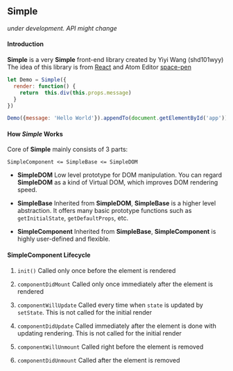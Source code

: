 ## Simple
*under development. API might change*

#### Introduction
**Simple** is a very **Simple** front-end library created by Yiyi Wang (shd101wyy)
The idea of this library is from [React](https://facebook.github.io/react/) and Atom Editor [space-pen](https://github.com/atom-archive/space-pen)

```javascript
let Demo = Simple({
  render: function() {
    return  this.div(this.props.message)
  }
})

Demo({message: 'Hello World'}).appendTo(document.getElementById('app'))
```

#### How *Simple* Works
Core of **Simple** mainly consists of 3 parts:
```
SimpleComponent <= SimpleBase <= SimpleDOM
```
* **SimpleDOM**
Low level prototype for DOM manipulation.
You can regard **SimpleDOM** as a kind of Virtual DOM, which improves DOM rendering speed.

* **SimpleBase**
Inherited from **SimpleDOM**, **SimpleBase** is a higher level abstraction.
It offers many basic prototype functions such as `getInitialState`, `getDefaultProps`, etc.

* **SimpleComponent**
Inherited from **SimpleBase**, **SimpleComponent** is highly user-defined and flexible.

#### SimpleComponent Lifecycle
1. `init()`
Called only once before the element is rendered

2. `componentDidMount`
Called only once immediately after the element is rendered

3. `componentWillUpdate`
Called every time when `state` is updated by `setState`. This is not called for the initial render

4. `componentDidUpdate`
Called immediately after the element is done with updating rendering. This is not called for the initial render

5. `componentWillUnmount`
Called right before the element is removed

6. `componentDidUnmount`
Called after the element is removed
